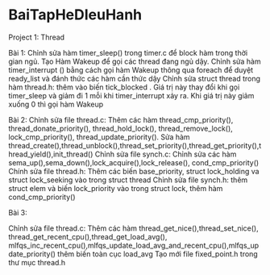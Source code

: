# BaiTapHeDIeuHanh
Project 1: Thread

Bài 1:
Chỉnh sửa hàm timer_sleep() trong timer.c để block hàm trong thời gian ngủ.
Tạo Hàm Wakeup để gọi các thread đang ngủ dậy. 
Chỉnh sửa hàm timer_interrupt () bằng cách gọi hàm Wakeup thông qua foreach để duyệt ready_list và đánh thức các hàm cần thức dậy
Chỉnh sửa struct thread trong hàm thread.h: thêm vào biến tick_blocked . Giá trị này thay đổi khi gọi timer_sleep và giảm đi 1 mỗi khi timer_interrupt xảy ra.
Khi giá trị này giảm xuống 0 thì gọi hàm Wakeup

Bài 2:
Chỉnh sửa file thread.c: Thêm các hàm thread_cmp_priority(), thread_donate_priority(), thread_hold_lock(), thread_remove_lock(), lock_cmp_priority(), thread_update_priority(). 
Sửa hàm thread_create(),thread_unblock(),thread_set_priority(),thread_get_priority(),thread_yield(),init_thread()
Chỉnh sửa file synch.c: Chỉnh sửa các hàm sema_up(),sema_down(),lock_acquire(),lock_release(), cond_cmp_priority()
Chính sửa file thread.h: Thêm các biến base_priority, struct lock_holding va struct lock_seeking vào trong struct thread
Chỉnh sửa file synch.h: thêm struct elem và biến lock_priority vào trong struct lock, thêm hàm cond_cmp_priority()

Bài 3:

Chỉnh sửa file thread.c: Thêm các hàm thread_get_nice(),thread_set_nice(), thread_get_recent_cpu(),thread_get_load_avg(),
mlfqs_inc_recent_cpu(),mlfqs_update_load_avg_and_recent_cpu(),mlfqs_update_priority()
thêm biến toàn cục load_avg
Tạo mới file fixed_point.h trong thư mục thread.h
